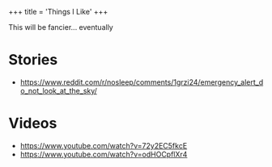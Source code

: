 +++
title = 'Things I Like'
+++

This will be fancier... eventually

# Stories
* https://www.reddit.com/r/nosleep/comments/1grzi24/emergency_alert_do_not_look_at_the_sky/

# Videos
* https://www.youtube.com/watch?v=72y2EC5fkcE
* https://www.youtube.com/watch?v=odHOCpflXr4